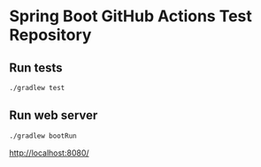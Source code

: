 # Spring Boot GitHub Actions Test Repository

## Run tests

```bash
./gradlew test
```

## Run web server

```bash
./gradlew bootRun
```

<http://localhost:8080/>
